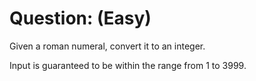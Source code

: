 # Question: (Easy)

Given a roman numeral, convert it to an integer.

Input is guaranteed to be within the range from 1 to 3999.

